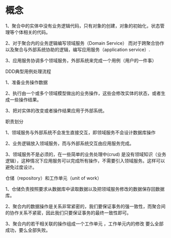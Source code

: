 # 概念

1、聚合中的实体中没有业务逻辑代码，只有对象的创建，对象的初始化，状态管理等个体相关的代码。

2、对于聚合内的业务逻辑编写领域服务（Domain Service） 而对于跨聚合协作以及聚合与外部系统协助的逻辑，编写应用服务（application service）.

3、应用服务协调多个领域服务，外部系统来完成一个用例（用户的一件事）

DDD典型用例处理流程

1、准备业务操作数据

2、执行由一个或多个领域模型做出的业务操作，这些会修改实体的状态，或者生成一些操作结果。

3、把对实体的改变或者操作结果应用于外部系统。

职责划分

1、领域服务与外部系统不会发生直接交互，即领域服务不会设计数据库操作

2、业务逻辑放入领域服务，而与外部系统交互由应用服务完成。

3、领域服务不是必须的，在一些简单的业务处理中(crud) 是没有领域知识（业务逻辑），这种情况下应用服务可以完成所有操作，不需要引入领域服务。这样可以避免过度设计。

仓储（repository）和工作单元（unit of work）

1、仓储负责按照要求从数据库中读取数据以及把领域服务修改的数据保存回数据库。

2、聚合内的数据操作是关系非常紧密的，我们要保证事务的强一致性，而聚合间的协作关系不紧密，因此我们只要保证事务的最终一致性即可。

3、聚合内的若干相关联的操作组成一个工作单元 ，工作单元内的修改 要么全部成功，要么全部失败。